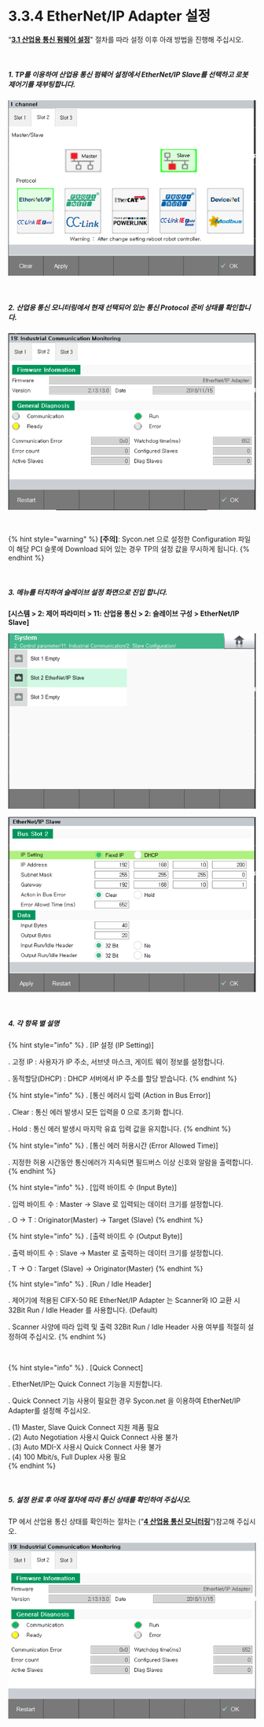 ﻿# 3.3.4 EtherNet/IP Adapter 설정

“[**3.1 산업용 통신 펌웨어 설정**](../../3-settings-industrial-communication/3-1-Settings-firmware.md)" 절차를 따라 설정 이후 아래 방법을 진행해 주십시오.


<br>

##### 1. TP를 이용하여 산업용 통신 펌웨어 설정에서 EtherNet/IP Slave를 선택하고 로봇 제어기를 재부팅합니다.

![[그림 3.3.4-1 펌웨어 설정]](<../../_assets/3-Settings-Industrial-Communication/3.3-EtherNet-IP/4-Slave_setting/image_1.png>) 

<br>

##### 2. 산업용 통신 모니터링에서 현재 선택되어 있는 통신 Protocol 준비 상태를 확인합니다.

![[그림 3.3.4-2 산업용 통신 모니터링]](<../../_assets/3-Settings-Industrial-Communication/3.3-EtherNet-IP/4-Slave_setting/image_2.png>) 

<br>

{% hint style="warning" %}
**\[주의]**: Sycon.net 으로 설정한 Configuration 파일이 해당 PCI 슬롯에 Download 되어 있는 경우 TP의 설정 값을 무시하게 됩니다.
{% endhint %}

<br>

##### 3. 메뉴를 터치하여 슬레이브 설정 화면으로 진입 합니다. 
**\[시스템 > 2: 제어 파라미터 > 11: 산업용 통신 > 2: 슬레이브 구성 >  EtherNet/IP Slave]**

![[그림 3.3.4-3 슬레이브 설정]](<../../_assets/3-Settings-Industrial-Communication/3.3-EtherNet-IP/4-Slave_setting/image_3.png>) 

![[그림 3.3.4-4 슬레이브 설정]](<../../_assets/3-Settings-Industrial-Communication/3.3-EtherNet-IP/4-Slave_setting/image_4.png>) 

<br>

##### 4. 각 항목 별 설명

{% hint style="info" %}
\.      [IP 설정 (IP Setting)]

\.      고정 IP : 사용자가 IP 주소, 서브넷 마스크, 게이트 웨이 정보를 설정합니다.

\.      동적할당(DHCP) : DHCP 서버에서 IP 주소를 할당 받습니다.
{% endhint %}

{% hint style="info" %}
\.      [통신 에러시 입력 (Action in Bus Error)]

\.      Clear : 통신 에러 발생시 모든 입력을 0 으로 초기화 합니다.

\.      Hold : 통신 에러 발생시 마지막 유효 입력 값을 유지합니다.
{% endhint %}

{% hint style="info" %}
\.      [통신 에러 허용시간 (Error Allowed Time)]

\.      지정한 허용 시간동안 통신에러가 지속되면 필드버스 이상 신호와 알람을 출력합니다.
{% endhint %}

{% hint style="info" %}
\.      [입력 바이트 수 (Input Byte)]

\.      입력 바이트 수 : Master -> Slave 로 입력되는 데이터 크기를 설정합니다.

\.      O -> T : Originator(Master) -> Target (Slave)
{% endhint %}

{% hint style="info" %}
\.      [출력 바이트 수 (Output Byte)]

\.      출력 바이트 수 : Slave -> Master 로 출력하는 데이터 크기를 설정합니다.

\.      T -> O : Target (Slave) -> Originator(Master)
{% endhint %}

{% hint style="info" %}
\.      [Run / Idle Header]

\.      제어기에 적용된 CIFX-50 RE EtherNet/IP Adapter 는 Scanner와 IO 교환 시 32Bit Run / Idle Header 를 사용합니다. (Default)

\.      Scanner 사양에 따라 입력 및 출력 32Bit Run / Idle Header 사용 여부를 적절히 설정하여 주십시오.
{% endhint %}

<br>

{% hint style="info" %}
\.        [Quick Connect]

\.        EtherNet/IP는 Quick Connect 기능을 지원합니다.

\.        Quick Connect 기능 사용이 필요한 경우 Sycon.net 을 이용하여 EtherNet/IP Adapter를 설정해 주십시오.

\.        (1) Master, Slave Quick Connect 지원 제품 필요  
\.        (2) Auto Negotiation 사용시 Quick Connect 사용 불가  
\.        (3) Auto MDI-X 사용시 Quick Connect 사용 불가  
\.        (4) 100 Mbit/s, Full Duplex 사용 필요  
{% endhint %}

<br>

##### 5. 설정 완료 후 아래 절차에 따라 통신 상태를 확인하여 주십시오.

TP 에서 산업용 통신 상태를 확인하는 절차는 (“[**4 산업용 통신 모니터링**](../../4-monitoring-industrial-communication/README.md)”)참고해 주십시오.

![[그림 3.3.4-5 산업용 통신 모니터링]](<../../_assets/3-Settings-Industrial-Communication/3.3-EtherNet-IP/4-Slave_setting/image_5.png>) 